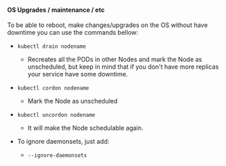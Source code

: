 #### OS Upgrades / maintenance / etc

To be able to reboot, make changes/upgrades on the OS without have downtime you can use the commands bellow:

- `kubectl drain nodename`
  - Recreates all the PODs in other Nodes and mark the Node as unscheduled, but keep in mind that if you don't have more replicas your service have some downtime.
- `kubectl cordon nodename`
  - Mark the Node as unscheduled
- `kubectl uncordon nodename`
  - It will make the Node schedulable again.

- To ignore daemonsets, just add:
  - `--ignore-daemonsets`